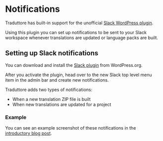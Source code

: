 # Notifications

Traduttore has built-in support for the unofficial [Slack WordPress plugin](https://wordpress.org/plugins/slack/).

Using this plugin you can set up notifications to be sent to your Slack workspace whenever translations are updated or language packs are built.

## Setting up Slack notifications

You can download and install the [Slack plugin](https://wordpress.org/plugins/slack/) from WordPress.org.

After you activate the plugin, head over to the new Slack top level menu item in the admin bar and create new notifications.

Traduttore adds two types of notifications:

* When a new translation ZIP file is built
* When new translations are updated for a project

### Example

You can see an example screenshot of these notifications in the [introductory blog post](https://required.com/en/translation-workflow-glotpress-traduttore/).
